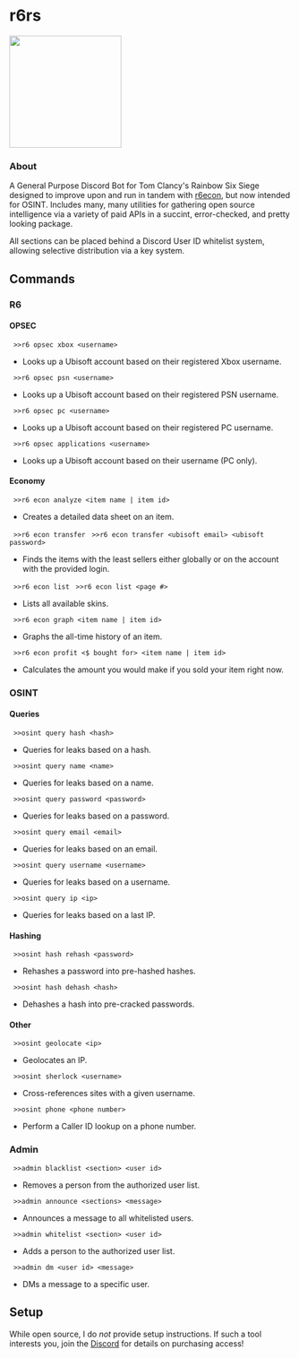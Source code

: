 # r6rs
<img src="https://github.com/hiibolt/hiibolt/assets/91273156/9528b9af-4166-4b51-b3f8-084d75dccc3b" width="200"/>

### About
A General Purpose Discord Bot for Tom Clancy's Rainbow Six Siege designed to improve upon and run in tandem with [r6econ](https://github.com/hiibolt/r6econ), but now intended for OSINT. Includes many, many utilities for gathering open source intelligence via a variety of paid APIs in a succint, error-checked, and pretty looking package.

All sections can be placed behind a Discord User ID whitelist system, allowing selective distribution via a key system.


## Commands

### R6

#### OPSEC

` >>r6 opsec xbox <username>`
- Looks up a Ubisoft account based on their registered Xbox username.

` >>r6 opsec psn <username>`
- Looks up a Ubisoft account based on their registered PSN username.

` >>r6 opsec pc <username>`
- Looks up a Ubisoft account based on their registered PC username.

` >>r6 opsec applications <username>`
- Looks up a Ubisoft account based on their username (PC only).

#### Economy

` >>r6 econ analyze <item name | item id>`
- Creates a detailed data sheet on an item.

` >>r6 econ transfer`
` >>r6 econ transfer <ubisoft email> <ubisoft password>`
- Finds the items with the least sellers either globally or on the account with the provided login.

` >>r6 econ list`
` >>r6 econ list <page #>`
- Lists all available skins.

` >>r6 econ graph <item name | item id>`
- Graphs the all-time history of an item.

` >>r6 econ profit <$ bought for> <item name | item id>`
- Calculates the amount you would make if you sold your item right now.

### OSINT

#### Queries

` >>osint query hash <hash>`
- Queries for leaks based on a hash.

` >>osint query name <name>`
- Queries for leaks based on a name.

` >>osint query password <password>`
- Queries for leaks based on a password.

` >>osint query email <email>`
- Queries for leaks based on an email.

` >>osint query username <username>`
- Queries for leaks based on a username.

` >>osint query ip <ip>`
- Queries for leaks based on a last IP.

#### Hashing

` >>osint hash rehash <password>`
- Rehashes a password into pre-hashed hashes.

` >>osint hash dehash <hash>`
- Dehashes a hash into pre-cracked passwords.

#### Other

` >>osint geolocate <ip>`
- Geolocates an IP.

` >>osint sherlock <username>`
- Cross-references sites with a given username.

` >>osint phone <phone number>`
- Perform a Caller ID lookup on a phone number.

### Admin

` >>admin blacklist <section> <user id>`
- Removes a person from the authorized user list.

` >>admin announce <sections> <message>`
- Announces a message to all whitelisted users.

` >>admin whitelist <section> <user id>`
- Adds a person to the authorized user list.

` >>admin dm <user id> <message>`
- DMs a message to a specific user.


## Setup
While open source, I do *not* provide setup instructions. If such a tool interests you, join the [Discord](https://discord.gg/ENGqjywsbm) for details on purchasing access!